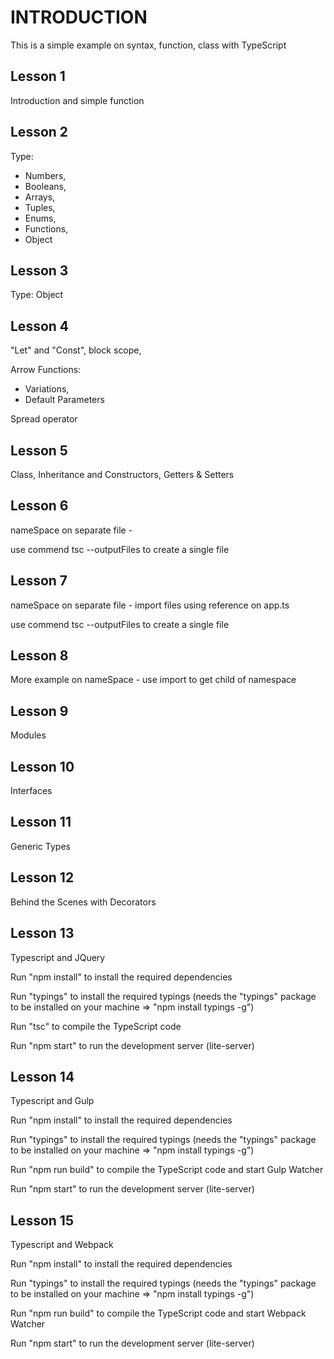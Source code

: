 # INTRODUCTION
This is a simple example on syntax, function, class with TypeScript

## Lesson 1
Introduction and simple function

## Lesson 2
Type: 

* Numbers,
* Booleans,
* Arrays,
* Tuples,
* Enums,
* Functions,
* Object

## Lesson 3
Type: Object

## Lesson 4
"Let" and "Const", block scope, 

Arrow Functions: 
* Variations,
* Default Parameters

Spread operator


## Lesson 5
Class, Inheritance and Constructors, Getters & Setters

## Lesson 6
nameSpace on separate file - 

use commend tsc --outputFiles to create a single file 

## Lesson 7
nameSpace on separate file - import files using reference on app.ts

use commend tsc --outputFiles to create a single file

## Lesson 8
More example on nameSpace - use import to get child of namespace

## Lesson 9
Modules

## Lesson 10
Interfaces

## Lesson 11
Generic Types

## Lesson 12
Behind the Scenes with Decorators

## Lesson 13
Typescript and JQuery

Run "npm install" to install the required dependencies

Run "typings" to install the required typings (needs the "typings" package to be installed on your machine => "npm install typings -g")

Run "tsc" to compile the TypeScript code

Run "npm start" to run the development server (lite-server)

## Lesson 14
Typescript and Gulp

Run "npm install" to install the required dependencies

Run "typings" to install the required typings (needs the "typings" package to be installed on your machine => "npm install typings -g")

Run "npm run build" to compile the TypeScript code and start Gulp Watcher

Run "npm start" to run the development server (lite-server)

## Lesson 15
Typescript and Webpack

Run "npm install" to install the required dependencies

Run "typings" to install the required typings (needs the "typings" package to be installed on your machine => "npm install typings -g")

Run "npm run build" to compile the TypeScript code and start Webpack Watcher

Run "npm start" to run the development server (lite-server)